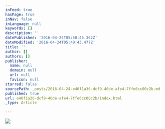 ```yaml
---
inFeed: true
hasPage: true
inNav: false
inLanguage: null
keywords: []
description: ''
datePublished: '2016-04-24T05:50:45.362Z'
dateModified: '2016-04-24T05:49:43.477Z'
title: ''
author: []
authors: []
publisher:
  name: null
  domain: null
  url: null
  favicon: null
starred: false
sourcePath: _posts/2016-04-24-e40f1a36-dcf9-40de-afe4-7ffe6cc00c2b.md
published: true
url: e40f1a36-dcf9-40de-afe4-7ffe6cc00c2b/index.html
_type: Article

---
```

![](https://the-grid-user-content.s3-us-west-2.amazonaws.com/3af5250b-4afe-4971-b255-ad26b1e22ea5.jpg)
